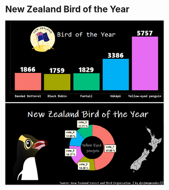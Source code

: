 # New Zealand Bird of the Year
![plot1](https://github.com/r0mymendez/R/blob/master/TidyTuesday/20191124-New%20Zealand%20Bird%20of%20the%20Year/plot1.png)
![plot2](https://github.com/r0mymendez/R/blob/master/TidyTuesday/20191124-New%20Zealand%20Bird%20of%20the%20Year/plot2.png)
